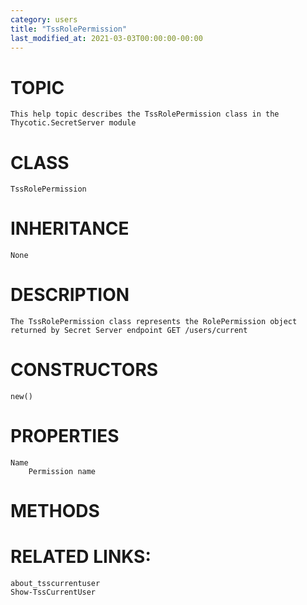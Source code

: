 ```yaml
---
category: users
title: "TssRolePermission"
last_modified_at: 2021-03-03T00:00:00-00:00
---
```


# TOPIC
    This help topic describes the TssRolePermission class in the Thycotic.SecretServer module

# CLASS
    TssRolePermission

# INHERITANCE
    None

# DESCRIPTION
    The TssRolePermission class represents the RolePermission object returned by Secret Server endpoint GET /users/current

# CONSTRUCTORS
    new()

# PROPERTIES
    Name
        Permission name

# METHODS

# RELATED LINKS:
    about_tsscurrentuser
    Show-TssCurrentUser